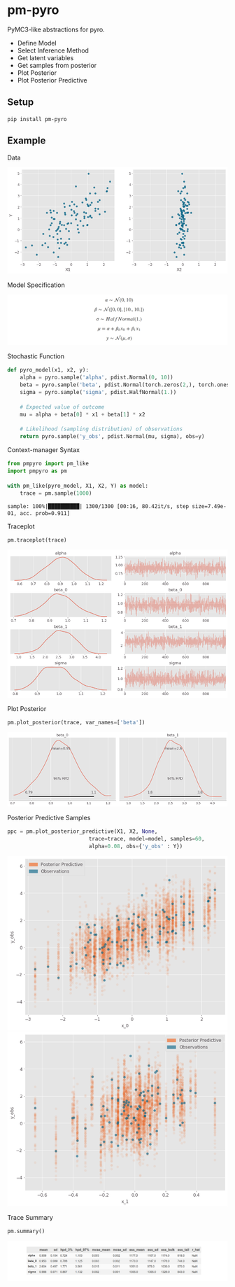 # pm-pyro

PyMC3-like abstractions for pyro. 

- Define Model
- Select Inference Method
- Get latent variables
- Get samples from posterior
- Plot Posterior
- Plot Posterior Predictive


## Setup

```
pip install pm-pyro
```

## Example

Data

![](images/plot_data.png)

Model Specification

![](images/stfn.png)

Stochastic Function

```python
def pyro_model(x1, x2, y):
    alpha = pyro.sample('alpha', pdist.Normal(0, 10))
    beta = pyro.sample('beta', pdist.Normal(torch.zeros(2,), torch.ones(2,) * 10.))
    sigma = pyro.sample('sigma', pdist.HalfNormal(1.))

    # Expected value of outcome
    mu = alpha + beta[0] * x1 + beta[1] * x2

    # Likelihood (sampling distribution) of observations
    return pyro.sample('y_obs', pdist.Normal(mu, sigma), obs=y)
```

Context-manager Syntax

```python
from pmpyro import pm_like
import pmpyro as pm

with pm_like(pyro_model, X1, X2, Y) as model:
    trace = pm.sample(1000)
```

```
sample: 100%|██████████| 1300/1300 [00:16, 80.42it/s, step size=7.49e-01, acc. prob=0.911] 
```

Traceplot

```python
pm.traceplot(trace)
```

![](images/traceplot.png)

Plot Posterior

```python
pm.plot_posterior(trace, var_names=['beta'])
```

![](images/posterior_plot.png)

Posterior Predictive Samples

```python
ppc = pm.plot_posterior_predictive(X1, X2, None,
                          trace=trace, model=model, samples=60,
                          alpha=0.08, obs={'y_obs' : Y})
```

![](images/ppc1.png)
![](images/ppc2.png)


Trace Summary

```python
pm.summary()
```

![](images/trace_summary.png)

